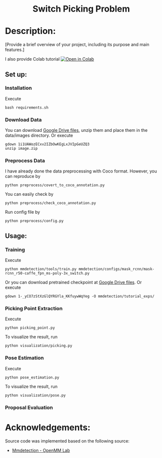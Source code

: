 <h1 align="center">
  Switch Picking Problem
</h1>

# Description:
[Provide a brief overview of your project, including its purpose and main features.]

I also provide Colab tutorial [![Open in Colab](https://colab.research.google.com/assets/colab-badge.svg)](https://colab.research.google.com/drive/13E2_Rf_l4epgM6soDWsfcKHJEh05rt2i?usp=sharing) 

## Set up:
### Installation
Execute
```
bash requirements.sh
```
### Download Data
You can download [Google Drive files](https://drive.google.com/file/d/1i1UAWozECxv2IZbOwKEgLxJVIpGeUZQ3), unzip them and place them in the data/images directory. Or execute
```
gdown 1i1UAWozECxv2IZbOwKEgLxJVIpGeUZQ3
unzip image.zip
```

### Preprocess Data
I have already done the data preprocessing with Coco format. However, you can reproduce by
```
python preprocess/covert_to_coco_annotation.py
```
You can easily check by
```
python preprocess/check_coco_annotation.py
```
Run config file by
```
python preprocess/config.py
```
## Usage:
### Training
Execute
```
python mmdetection/tools/train.py mmdetection/configs/mask_rcnn/mask-rcnn_r50-caffe_fpn_ms-poly-3x_switch.py
```
Or you can download pretrained checkpoint at [Google Drive files](https://drive.google.com/file/d/1-_yCO7zStXzGlQYRGYla_KKfuywWqYeg/view?usp=sharing). Or execute
```
gdown 1-_yCO7zStXzGlQYRGYla_KKfuywWqYeg -O mmdetection/tutorial_exps/
```
### Picking Point Extraction
Execute
```
python picking_point.py
```
To visualize the result, run
```
python visualization/picking.py
```
### Pose Estimation 
Execute
```
python pose_estimation.py
```
To visualize the result, run
```
python visualization/pose.py
```
### Proposal Evaluation



# Acknowledgements:
Source code was implemented based on the following source:
- [Mmdetection - OpenMM Lab](https://github.com/open-mmlab/mmdetection)
